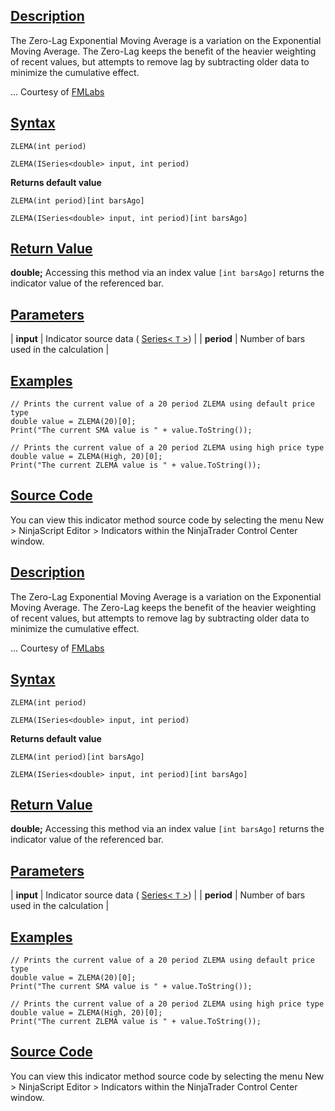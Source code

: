 ## [Description](https://developer.ninjatrader.com/docs/desktop/moving_average_zero_lag_exponential_zlema\#description)

The Zero-Lag Exponential Moving Average is a variation on the Exponential Moving Average. The Zero-Lag keeps the benefit of the heavier weighting of recent values, but attempts to remove lag by subtracting older data to minimize the cumulative effect.

... Courtesy of [FMLabs](http://www.fmlabs.com/reference/default.htm?url=ZeroLagExpMA.htm)

## [Syntax](https://developer.ninjatrader.com/docs/desktop/moving_average_zero_lag_exponential_zlema\#syntax)

`ZLEMA(int period)`

`ZLEMA(ISeries<double> input, int period)`

**Returns default value**

`ZLEMA(int period)[int barsAgo]`

`ZLEMA(ISeries<double> input, int period)[int barsAgo]`

## [Return Value](https://developer.ninjatrader.com/docs/desktop/moving_average_zero_lag_exponential_zlema\#return-value)

**double;** Accessing this method via an index value `[int barsAgo]` returns the indicator value of the referenced bar.

## [Parameters](https://developer.ninjatrader.com/docs/desktop/moving_average_zero_lag_exponential_zlema\#parameters)

| **input** | Indicator source data ( [Series< `T` >](https://developer.ninjatrader.com/docs/desktop/seriest)) |
| **period** | Number of bars used in the calculation |

## [Examples](https://developer.ninjatrader.com/docs/desktop/moving_average_zero_lag_exponential_zlema\#examples)

```jsx-150469391 csharp
// Prints the current value of a 20 period ZLEMA using default price type
double value = ZLEMA(20)[0];
Print("The current SMA value is " + value.ToString());

// Prints the current value of a 20 period ZLEMA using high price type
double value = ZLEMA(High, 20)[0];
Print("The current ZLEMA value is " + value.ToString());

```

## [Source Code](https://developer.ninjatrader.com/docs/desktop/moving_average_zero_lag_exponential_zlema\#source-code)

You can view this indicator method source code by selecting the menu New > NinjaScript Editor > Indicators within the NinjaTrader Control Center window.

## [Description](https://developer.ninjatrader.com/docs/desktop/moving_average_zero_lag_exponential_zlema\#description)

The Zero-Lag Exponential Moving Average is a variation on the Exponential Moving Average. The Zero-Lag keeps the benefit of the heavier weighting of recent values, but attempts to remove lag by subtracting older data to minimize the cumulative effect.

... Courtesy of [FMLabs](http://www.fmlabs.com/reference/default.htm?url=ZeroLagExpMA.htm)

## [Syntax](https://developer.ninjatrader.com/docs/desktop/moving_average_zero_lag_exponential_zlema\#syntax)

`ZLEMA(int period)`

`ZLEMA(ISeries<double> input, int period)`

**Returns default value**

`ZLEMA(int period)[int barsAgo]`

`ZLEMA(ISeries<double> input, int period)[int barsAgo]`

## [Return Value](https://developer.ninjatrader.com/docs/desktop/moving_average_zero_lag_exponential_zlema\#return-value)

**double;** Accessing this method via an index value `[int barsAgo]` returns the indicator value of the referenced bar.

## [Parameters](https://developer.ninjatrader.com/docs/desktop/moving_average_zero_lag_exponential_zlema\#parameters)

| **input** | Indicator source data ( [Series< `T` >](https://developer.ninjatrader.com/docs/desktop/seriest)) |
| **period** | Number of bars used in the calculation |

## [Examples](https://developer.ninjatrader.com/docs/desktop/moving_average_zero_lag_exponential_zlema\#examples)

```jsx-150469391 csharp
// Prints the current value of a 20 period ZLEMA using default price type
double value = ZLEMA(20)[0];
Print("The current SMA value is " + value.ToString());

// Prints the current value of a 20 period ZLEMA using high price type
double value = ZLEMA(High, 20)[0];
Print("The current ZLEMA value is " + value.ToString());

```

## [Source Code](https://developer.ninjatrader.com/docs/desktop/moving_average_zero_lag_exponential_zlema\#source-code)

You can view this indicator method source code by selecting the menu New > NinjaScript Editor > Indicators within the NinjaTrader Control Center window.